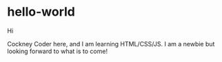 # hello-world

Hi

Cockney Coder here, and I am learning HTML/CSS/JS. I am a newbie but looking forward to what is to come!

